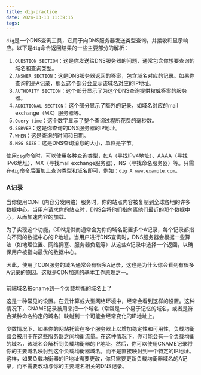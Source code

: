 ```yaml
---
title: dig-practice
date: 2024-03-13 11:39:15
tags:
---
```

`dig`是一个DNS查询工具，它用于向DNS服务器发送类型查询，并接收和显示响应。以下是`dig`命令返回结果的一些主要部分的解析：

1. `QUESTION SECTION`：这是你发送给DNS服务器的问题，通常包含你想要查询的域名和查询类型。
2. `ANSWER SECTION`：这是DNS服务器返回的答案，包含域名对应的记录。如果你查询的是A记录，那么这个部分会显示该域名对应的IP地址。
3. `AUTHORITY SECTION`：这个部分显示了为这个DNS查询提供权威答案的服务器。
4. `ADDITIONAL SECTION`：这个部分显示了额外的记录，如域名对应的mail exchange（MX）服务器等。
5. `Query time`：这个数字显示了整个查询过程所花费的毫秒数。
6. `SERVER`：这是你查询的DNS服务器的IP地址。
7. `WHEN`：这是查询的时间和日期。
8. `MSG SIZE`：这是DNS查询消息的大小，单位是字节。

使用`dig`命令时，可以使用各种查询类型，如A（寻找IPv4地址）、AAAA（寻找IPv6地址）、MX（寻找mail exchange服务器）、NS（寻找命名服务器）等。只需在`dig`命令后面加上查询类型和域名即可，例如：`dig A www.example.com`。


### A记录
当你使用CDN（内容分发网络）服务时，你的站点内容被复制到全球各地的许多数据中心。当用户请求你的站点时，DNS会将他们指向离他们最近的那个数据中心，从而加速内容的加载。

为了实现这个功能，CDN提供商通常会为你的域名配置多个A记录，每个记录都指向不同的数据中心的IP地址。当用户进行DNS查询时，DNS服务器会根据一些算法（如地理位置、网络拥塞、服务器负载等）从这些A记录中选择一个返回，以确保用户被指向最优的数据中心。

因此，使用了CDN服务的域名通常会有很多A记录，这也是为什么你会看到有很多A记录的原因。这就是CDN加速的基本工作原理之一。

###
前端域名被cname到一个负载均衡的域名上了


这是一种常见的设置。在云计算或大型网络环境中，经常会看到这样的设置。这种情况下，CNAME记录被用来把一个域名（常常是一个易于记忆的域名，或者是符合某种命名约定的域名）映射到一个可能会经常变化的IP地址上。

少数情况下，如果你的网站托管在多个服务器上以增加稳定性和可用性，负载均衡器会被用于在这些服务器之间均衡流量。在这种情况下，你可能会有一个负载均衡的域名，该域名会解析到负载均衡器的IP地址。然后，你可以使用CNAME记录将你的主要域名映射到这个负载均衡器域名，而不是直接映射到一个特定的IP地址。这样，如果负载均衡器的IP地址需要更改，你只需要更新负载均衡器域名的A记录，而不需要改动与你的主要域名相关的DNS记录。